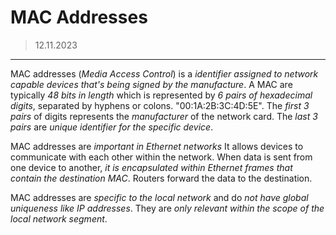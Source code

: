 # MAC Addresses
> 12.11.2023
---

MAC addresses (*Media Access Control*) is a *identifier assigned to network capable devices that's being signed by the manufacture*. A MAC are typically *48 bits in length* which is represented by *6 pairs of hexadecimal digits*, separated by hyphens or colons. "00:1A:2B:3C:4D:5E". The *first 3 pairs* of digits represents the *manufacturer* of the network card. The *last 3 pairs* are *unique identifier for the specific device*.

MAC addresses are *important in Ethernet networks* It allows devices to communicate with each other within the network. When data is sent from one device to another, *it is encapsulated within Ethernet frames that contain the destination MAC*. Routers forward the data to the destination.

MAC addresses are *specific to the local network* and do *not have global uniqueness like IP addresses*. They are *only relevant within the scope of the local network segment*.